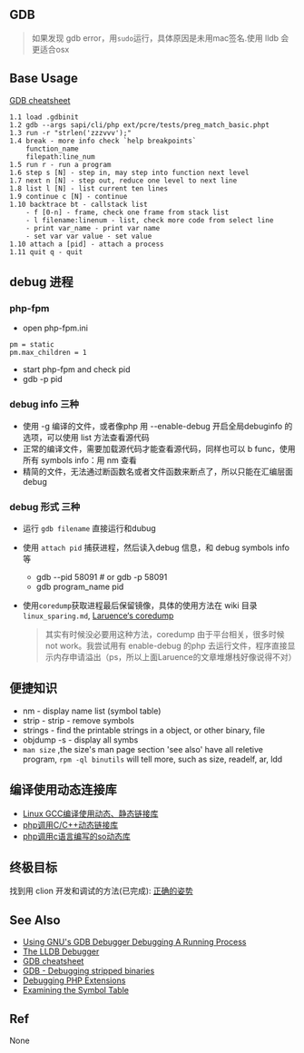 GDB
---
> 如果发现 gdb error，用`sudo`运行，具体原因是未用mac签名.使用 lldb 会更适合osx

## Base Usage
[GDB cheatsheet](http://darkdust.net/files/GDB%20Cheat%20Sheet.pdf)
```
1.1 load .gdbinit
1.2 gdb --args sapi/cli/php ext/pcre/tests/preg_match_basic.phpt
1.3 run -r "strlen('zzzvvv');"
1.4 break - more info check `help breakpoints`
    function_name
    filepath:line_num
1.5 run r - run a program
1.6 step s [N] - step in, may step into function next level
1.7 next n [N] - step out, reduce one level to next line 
1.8 list l [N] - list current ten lines
1.9 continue c [N] - continue
1.10 backtrace bt - callstack list
    - f [0-n] - frame, check one frame from stack list
    - l filename:linenum - list, check more code from select line
    - print var_name - print var name
    - set var var value - set value
1.10 attach a [pid] - attach a process
1.11 quit q - quit

```

## debug 进程

### php-fpm
- open php-fpm.ini
```
pm = static
pm.max_children = 1
```
- start php-fpm and check pid
- gdb -p pid

### debug info 三种
- 使用 -g 编译的文件，或者像php 用 --enable-debug 开启全局debuginfo 的选项，可以使用 list 方法查看源代码
- 正常的编译文件，需要加载源代码才能查看源代码，同样也可以 b func，使用所有 symbols info：用 nm 查看
- 精简的文件，无法通过断函数名或者文件函数来断点了，所以只能在汇编层面debug

### debug 形式 三种
- 运行 `gdb filename` 直接运行和dubug
- 使用 `attach pid` 捕获进程，然后读入debug 信息，和 debug symbols info 等
    - gdb --pid 58091 # or gdb -p 58091
    - gdb program_name pid
- 使用`coredump`获取进程最后保留镜像，具体的使用方法在 wiki 目录 `linux_sparing.md`, [Laruence‘s coredump](http://www.laruence.com/2011/06/23/2057.html)

    > 其实有时候没必要用这种方法，coredump 由于平台相关，很多时候 not work。我尝试用有 enable-debug 的php 去运行文件，程序直接显示内存申请溢出（ps，所以上面Laruence的文章堆爆栈好像说得不对）


## 便捷知识
- nm      - display name list (symbol table)
- strip   - strip - remove symbols
- strings - find the printable strings in a object, or other binary, file
- objdump -s - display all symbs
- `man size` ,the size's man page section 'see also' have all reletive program, `rpm -ql binutils` will tell more, such as size, readelf, ar, ldd

## 编译使用动态连接库
- [Linux GCC编译使用动态、静态链接库](http://blog.csdn.net/a600423444/article/details/7206015)
- [php调用C/C++动态链接库](http://www.jianshu.com/p/9a64df6bb7af)
- [php调用c语言编写的so动态库](http://blog.csdn.net/wzhwho/article/details/6949297)

## 终极目标
找到用 clion 开发和调试的方法(已完成): [正确的姿势](https://segmentfault.com/q/1010000004360090)

## See Also
- [Using GNU's GDB Debugger Debugging A Running Process](http://dirac.org/linux/gdb/06-Debugging_A_Running_Process.php)
- [The LLDB Debugger](http://lldb.llvm.org/lldb-gdb.html)
- [GDB cheatsheet](http://darkdust.net/files/GDB%20Cheat%20Sheet.pdf)
- [GDB - Debugging stripped binaries](http://felix.abecassis.me/2012/08/gdb-debugging-stripped-binaries/)
- [Debugging PHP Extensions](https://github.com/rcousens/packer-php7-dev/blob/master/doc/02-debug-php-extension.md)
- [Examining the Symbol Table](https://ftp.gnu.org/old-gnu/Manuals/gdb-5.1.1/html_node/gdb_109.html)


## Ref
None

